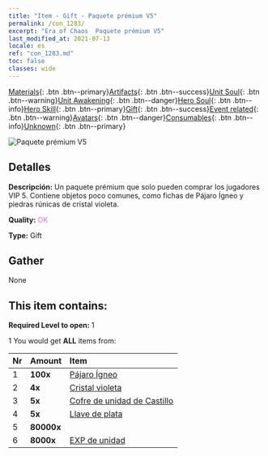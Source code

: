 ```yaml
---
title: "Item - Gift - Paquete prémium V5"
permalink: /con_1283/
excerpt: "Era of Chaos  Paquete prémium V5"
last_modified_at: 2021-07-13
locale: es
ref: "con_1283.md"
toc: false
classes: wide
---
```

 [Materials](/ItemsES/){: .btn .btn--primary}[Artifacts](/ItemsES/Artifacts/){: .btn .btn--success}[Unit Soul](/ItemsES/UnitSoul/){: .btn .btn--warning}[Unit Awakening](/ItemsES/UnitAwakening/){: .btn .btn--danger}[Hero Soul](/ItemsES/HeroSoul/){: .btn .btn--info}[Hero Skill](/ItemsES/HeroSkill/){: .btn .btn--primary}[Gift](/ItemsES/Gift/){: .btn .btn--success}[Event related](/ItemsES/Events/){: .btn .btn--warning}[Avatars](/ItemsES/Avatars/){: .btn .btn--danger}[Consumables](/ItemsES/Consumables/){: .btn .btn--info}[Unknown](/ItemsES/Unknown/){: .btn .btn--primary}

 ![Paquete prémium V5](/images/t/i_905005.png)

## Detalles
 **Descripción:** Un paquete prémium que solo pueden comprar los jugadores VIP 5. Contiene objetos poco comunes, como fichas de Pájaro Ígneo y piedras rúnicas de cristal violeta.

 **Quality:** <span style="color: #DA70D6">OK</span>

 **Type:** Gift

## Gather

  None

## This item contains:

 **Required Level to open:** 1

 1 You would get **ALL** items  from:

  | Nr | Amount |     Item    |
  |:---|:-------|:------------|
  | 1 |  **100x** | [Pájaro Ígneo](/ItemsES/unt_268/) |  | 
  | 2 |  **4x** | [Cristal violeta](/ItemsES/con_720/) |  | 
  | 3 |  **5x** | [Cofre de unidad de Castillo](/ItemsES/con_1269/) |  | 
  | 4 |  **5x** | [Llave de plata](/ItemsES/con_693/) |  | 
  | 5 |  **80000x** | <i class="fas fa-coins"/> |  | 
  | 6 |  **8000x** | [EXP de unidad](/ItemsES/con_902/) |  | 
